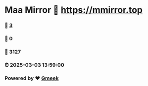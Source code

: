 # Maa Mirror :link: https://mmirror.top 
### :page_facing_up: [3](https://mmirror.top/tag.html) 
### :speech_balloon: 0 
### :hibiscus: 3127 
### :alarm_clock: 2025-03-03 13:59:00 
### Powered by :heart: [Gmeek](https://github.com/Meekdai/Gmeek)
